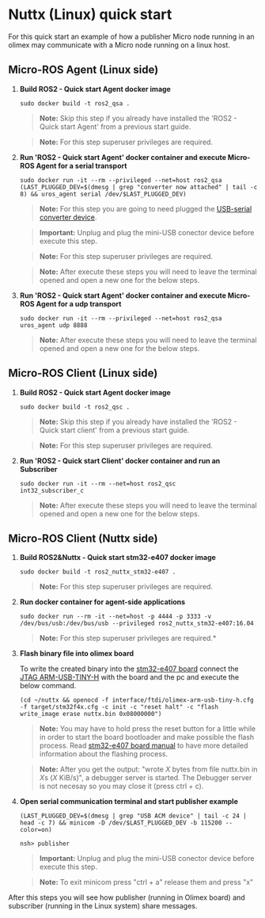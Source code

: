 # Nuttx (Linux) quick start

For this quick start an example of how a publisher Micro node running in an olimex may communicate with a Micro node running on a linux host.

## Micro-ROS Agent (Linux side)

1. **Build ROS2 - Quick start Agent docker image**

    ```shell
    sudo docker build -t ros2_qsa . 
    ```

    > **Note:** Skip this step if you already have installed the 'ROS2 - Quick start Agent' from a previous start guide.

    > **Note:** For this step superuser privileges are required.

1. **Run 'ROS2  - Quick start Agent' docker container and execute Micro-ROS Agent for a serial transport**

    ```shell
    sudo docker run -it --rm --privileged --net=host ros2_qsa
    (LAST_PLUGGED_DEV=$(dmesg | grep "converter now attached" | tail -c 8) && uros_agent serial /dev/$LAST_PLUGGED_DEV)
    ```

    > **Note:** For this step you are going to need plugged the [USB-serial converter device](https://www.olimex.com/Products/Components/Cables/USB-Serial-Cable/USB-Serial-Cable-F/).

    > **Important:** Unplug and plug the mini-USB conector device before execute this step.

    > **Note:** For this step superuser privileges are required.

    > **Note:** After execute these steps you will need to leave the terminal opened and open a new one for the below steps.

1. **Run 'ROS2  - Quick start Agent' docker container and execute Micro-ROS Agent for a udp transport**

    ```shell
    sudo docker run -it --rm --privileged --net=host ros2_qsa
    uros_agent udp 8888
    ```

    > **Note:** After execute these steps you will need to leave the terminal opened and open a new one for the below steps.

## Micro-ROS Client (Linux side)

1. **Build ROS2 - Quick start Agent docker image**

    ```shell
    sudo docker build -t ros2_qsc . 
    ```

    > **Note:** Skip this step if you already have installed the 'ROS2 - Quick start client' from a previous start guide.

    > **Note:** For this step superuser privileges are required.

1. **Run 'ROS2  - Quick start Client' docker container and run an Subscriber**

    ```shell
    sudo docker run -it --rm --net=host ros2_qsc
    int32_subscriber_c
    ```

     > **Note:** After execute these steps you will need to leave the terminal opened and open a new one for the below steps.

## Micro-ROS Client (Nuttx side)

1. **Build ROS2&Nuttx - Quick start stm32-e407 docker image**

    ```shell
    sudo docker build -t ros2_nuttx_stm32-e407 .
    ```
    > **Note:** For this step superuser privileges are required.

1. **Run docker container for agent-side applications**

    ```shell
    sudo docker run --rm -it --net=host -p 4444 -p 3333 -v /dev/bus/usb:/dev/bus/usb --privileged ros2_nuttx_stm32-e407:16.04
    ```
     >**Note:** For this step superuser privileges are required.*

1. **Flash binary file into olimex board**

    To write the created binary into the [stm32-e407 board](https://www.olimex.com/Products/ARM/ST/STM32-E407/open-source-hardware) connect the [JTAG ARM-USB-TINY-H](https://www.olimex.com/Products/ARM/JTAG/ARM-USB-TINY-H/) with the board and the pc and execute the below command.

    ```shell
    (cd ~/nuttx && openocd -f interface/ftdi/olimex-arm-usb-tiny-h.cfg -f target/stm32f4x.cfg -c init -c "reset halt" -c "flash write_image erase nuttx.bin 0x08000000")
    ```
    >**Note:** You may have to hold press the reset button for a little while in order to start the board bootloader and make possible the flash process. 
    Read [stm32-e407 board manual](https://www.olimex.com/Products/ARM/ST/STM32-E407/resources/STM32-E407.pdf) to have more detailed information about the flashing process.
    
    >**Note:** After you get the output: "wrote *X* bytes from file nuttx.bin in *X*s (*X* KiB/s)", a debugger server is started. 
    The Debugger server is not necesay so you may close it (press ctrl + c).

1. **Open serial communication terminal and start publisher example**

    ```shell
    (LAST_PLUGGED_DEV=$(dmesg | grep "USB ACM device" | tail -c 24 | head -c 7) && minicom -D /dev/$LAST_PLUGGED_DEV -b 115200 --color=on)
    ```

    ```shell
    nsh> publisher
    ```
    >**Important:** Unplug and plug the mini-USB conector device before execute this step.

    >**Note:** To exit minicom press "ctrl + a" release them and press "x"

After this steps you will see how publisher (running in Olimex board) and subscriber (running in the Linux system) share messages.